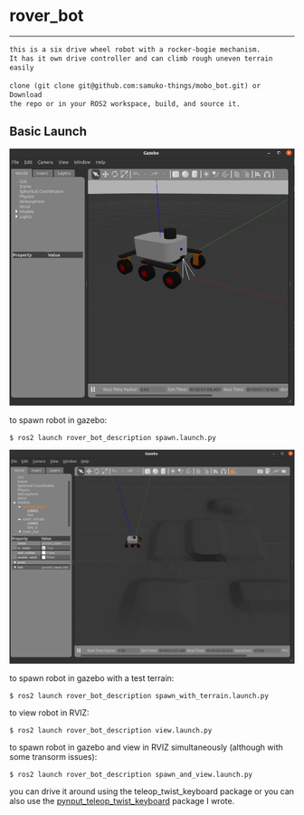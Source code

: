 # rover_bot
---

```
this is a six drive wheel robot with a rocker-bogie mechanism.
It has it own drive controller and can climb rough uneven terrain
easily

clone (git clone git@github.com:samuko-things/mobo_bot.git) or Download
the repo or in your ROS2 workspace, build, and source it.
```
## Basic Launch
![rover_bot](https://github.com/samuko-things/rover_bot/blob/main/rover_bot_pics1.png)

to spawn robot in gazebo:
```shell
$ ros2 launch rover_bot_description spawn.launch.py
```
![rover_bot](https://github.com/samuko-things/rover_bot/blob/main/rover_bot_pics2.png)

to spawn robot in gazebo with a test terrain:
```shell
$ ros2 launch rover_bot_description spawn_with_terrain.launch.py
```

to view robot in RVIZ:
```shell
$ ros2 launch rover_bot_description view.launch.py
```

to spawn robot in gazebo and view in RVIZ simultaneously (although with some transorm issues):
```shell
$ ros2 launch rover_bot_description spawn_and_view.launch.py
```

you can drive it around using the teleop_twist_keyboard package or you can 
also use the [pynput_teleop_twist_keyboard](https://github.com/samuko-things/pynput_teleop_twist_keyboard.git) package I wrote.
